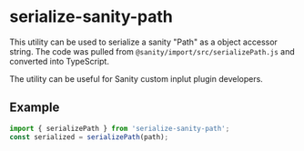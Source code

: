 # serialize-sanity-path

This utility can be used to serialize a sanity "Path" as a object accessor string.
The code was pulled from `@sanity/import/src/serializePath.js` and converted into TypeScript.

The utility can be useful for Sanity custom inplut plugin developers.

## Example
```js
import { serializePath } from 'serialize-sanity-path';
const serialized = serializePath(path);
```